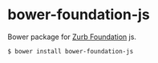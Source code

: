 # bower-foundation-js

Bower package for [Zurb Foundation](https://github.com/zurb/foundation/) js.

```sh
$ bower install bower-foundation-js
```